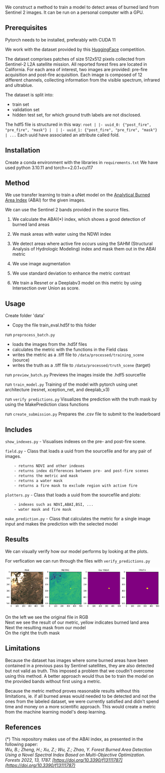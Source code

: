 
We construct a method to train a model to detect areas of burned land from Sentinel 2 images. 
It can be run on a personal computer with a GPU. 

## Prerequisites

Pytorch needs to be installed, preferably with CUDA 11

We work with the dataset provided by this [HuggingFace](https://huggingface.co/spaces/competitions/ChaBuD-ECML-PKDD2023) competition.

The dataset comprises patches of size 512x512 pixels collected from Sentinel-2
 L2A satellite mission. All reported forest fires are located in California. 
 For each area of interest, two images are provided: pre-fire acquisition and post-fire acquisition. 
 Each image is composed of 12 different channels, collecting information from the visible spectrum, infrared and ultrablue.

The dataset is split into:
 - train set
 - validation set
 - hidden test set, for which ground truth labels are not disclosed.
    
The hdf5 file is structured in this way:
    `
    root
    |
    |- uuid_0: {"post_fire", "pre_fire", "mask"}
    | 
    |
    |- uuid_1: {"post_fire", "pre_fire", "mask"}
    |
    ...
    `
Each uuid have associated an attribute called fold.


## Installation

Create a conda environment with the libraries in `requirements.txt`
We have used python 3.10.11 and torch==2.0.1+cu117 


## Method

We use transfer learning to train a uNet model on the [Analytical Burned Area Index](#references)
 (ABAI) for the given images.  

We can use the Sentinel 2 bands provided in the source files.

1. We calculate the ABAI(*) index, which shows a good detection of burned land areas 
2. We mask areas with water using the NDWI index 
3. We detect areas where active fire occurs using the SAHM (Structural Analysis of Hydrologic Modeling) index and mask them out in the ABAI metric

4. We use image augmentation 
5. We use standard deviation to enhance the metric contrast

6. We train a Resnet or a Deeplabv3 model on this metric by using Intersection over Union as score.


## Usage

Create folder 'data'
 - Copy the file train_eval.hd5f to this folder

run `preprocess_batch.py` 

 - loads the images from the .hd5f files 
 - calculates the metric with the functions in the Field class 
 - writes the metric as a .tiff file to `/data/processed/training_scene` (source)
 - writes the truth as a .tiff file to `/data/processed/truth_scene` (target)

run `preview_batch.py`
Previews the images inside the .hdf5 sourcefile

run `train_model.py`
Training of the model with pytorch using unet architecture (resnet, xception_net, and deeplab_v3)

run `verify predictions.py`
Visualizes the prediction with the truth mask by using the MakePrediction class functions

run `create_submission.py`
Prepares the .csv file to submit to the leaderboard


## Includes

`show_indexes.py`
    -   Visualises indexes on the pre- and post-fire scene.

`field.py`
    - Class that loads a uuid from the sourcefile and for any pair of images.<br>
    
        - returns NDVI and other indexes
        - returns index differences between pre- and post-fire scenes
        - returns the metric and mask 
        - returns a water mask         
        - returns a fire mask to exclude region with active fire 

`plotters.py` 
    - Class that loads a uuid from the sourcefile and plots:<br>
    
        - indexes such as NDVI,ABAI,BSI, ...
        - water mask and fire mask

`make_prediction.py`
    -   Class that calculates the metric for a single image input and makes the prediction with the selected model
 

## Results

We can visually verify how our model performs by looking at the plots.

For verfication we can run through the files with `verify_predictions.py`

![verification fold 2 nr 47](./assets/verification_2_47.png)<br><br>
On the left we see the original file in RGB<br>
Next we see the result of our metric, yellow indicates burned land area<br>
Next the resulting mask from our model<br>
On the right the truth mask<br>


## Limitations

Because the dataset has images where some burned areas have been contained in a previous pass by Sentinel satellites, they are also detected but not valid as truth. This imposed a problem that we coudln't overcome using this method.
A better approach would thus be to train the model on the provided bands without first using a metric.

Because the metric method proves reasonable results without this limitations, ie. if all burned areas would needed to be detected and not the ones from the labeled dataset, we were currently satisfied and didn't spend time and money on a more scientific approach. This would create a metric from the machine learning model's deep learning.

<a name="references"></a>


## References

(*) This repository makes use of the ABAI index, as presented in the following paper:<br>
 *Wu, B.; Zheng, H.; Xu, Z.; Wu, Z.; Zhao, Y. Forest Burned Area Detection Using a Novel Spectral Index Based on Multi-Objective Optimization. Forests 2022, 13, 1787. [https://doi.org/10.3390/f13111787](https://doi.org/10.3390/f13111787)*
